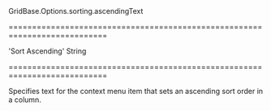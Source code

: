 <!--id-->GridBase.Options.sorting.ascendingText<!--/id-->
===========================================================================
<!--default-->'Sort Ascending'<!--/default-->
<!--type-->String<!--/type-->
===========================================================================

<!--shortDescription-->
Specifies text for the context menu item that sets an ascending sort order in a column.
<!--/shortDescription-->

<!--fullDescription-->

<!--/fullDescription-->
